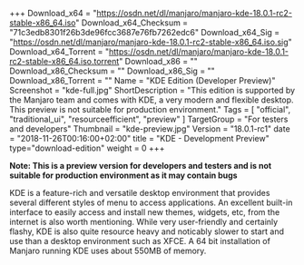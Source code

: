 +++
Download_x64 = "https://osdn.net/dl/manjaro/manjaro-kde-18.0.1-rc2-stable-x86_64.iso"
Download_x64_Checksum = "71c3edb8301f26b3de96fcc3687e76fb7262edc6"
Download_x64_Sig = "https://osdn.net/dl/manjaro/manjaro-kde-18.0.1-rc2-stable-x86_64.iso.sig"
Download_x64_Torrent = "https://osdn.net/dl/manjaro/manjaro-kde-18.0.1-rc2-stable-x86_64.iso.torrent"
Download_x86 = ""
Download_x86_Checksum = ""
Download_x86_Sig = ""
Download_x86_Torrent = ""
Name = "KDE Edition (Developer Preview)"
Screenshot = "kde-full.jpg"
ShortDescription = "This edition is supported by the Manjaro team and comes with KDE, a very modern and flexible desktop. This preview is not suitable for production environment."
Tags = [ "official", "traditional_ui", "resourceefficient", "preview" ]
TargetGroup = "For testers and developers"
Thumbnail = "kde-preview.jpg"
Version = "18.0.1-rc1"
date = "2018-11-26T00:16:00+02:00"
title = "KDE - Development Preview"
type="download-edition"
weight = 0
+++

**Note: This is a preview version for developers and testers and is not suitable for production environment as it may contain bugs**

KDE is a feature-rich and versatile desktop environment that provides several different styles of menu to access applications. An excellent built-in interface to easily access and install new themes, widgets, etc, from the internet is also worth mentioning. While very user-friendly and certainly flashy, KDE is also quite resource heavy and noticably slower to start and use than a desktop environment such as XFCE. A 64 bit installation of Manjaro running KDE uses about 550MB of memory.
